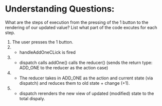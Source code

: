 # Understanding Questions:
What are the steps of execution from the pressing of the 1 button to the rendering of our updated value? List what part of the code excutes for each step.
1.  The user presses the 1 button.
2. - handleAddOneCLick is fired
3. - dispatch calls addOne() calls the reducer() (sends the return type: ADD_ONE to the reducer as the action case)
4. - The reducer takes in ADD_ONE as the action and current state (via dispatch) and reduces them to old state + change (+1).
5. - dispatch rerenders the new view of updated (modified) state to the total dispaly. 
